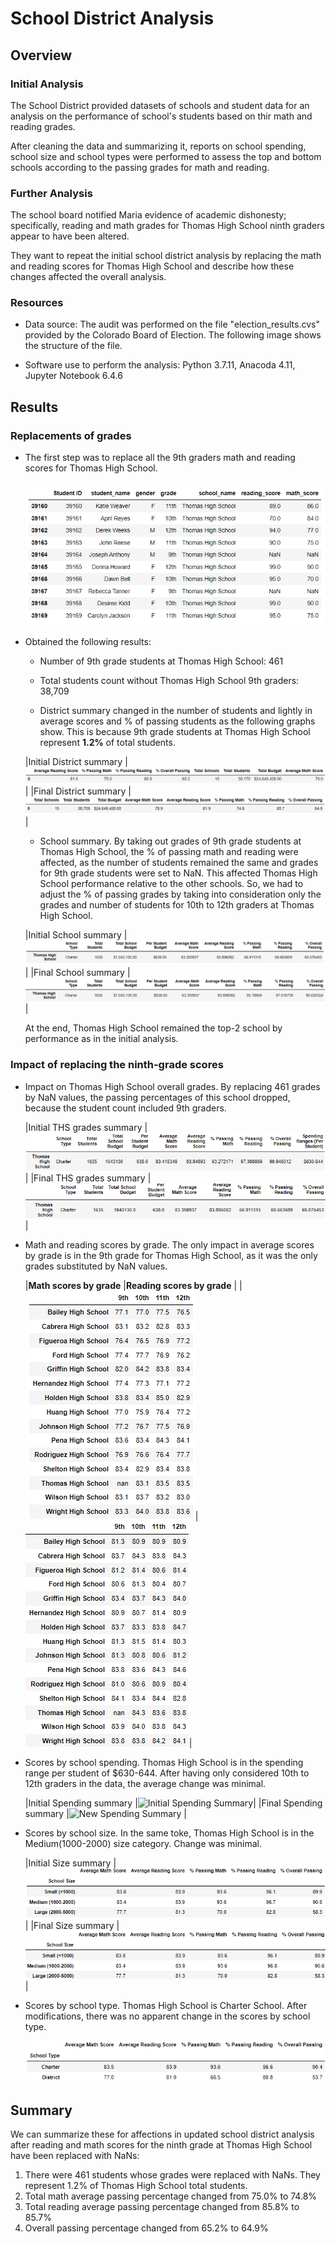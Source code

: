 # School District Analysis

## Overview

### Initial Analysis

The School District provided datasets of schools and student data for an analysis on the performance of school's students based on thir math and reading grades.

After cleaning the data and summarizing it, reports on school spending, school size and school types were performed to assess the top and bottom schools according to the passing grades for math and reading.

### Further Analysis

The school board notified Maria evidence of academic dishonesty; specifically, reading and math grades for Thomas High School ninth graders appear to have been altered. 

They want to repeat the initial school district analysis by replacing the math and reading scores for Thomas High School and describe how these changes affected the overall analysis.

### Resources
- Data source: The audit was performed on the file "election_results.cvs" provided by the Colorado Board of Election. The following image shows the structure of the file.

- Software use to perform the analysis: Python 3.7.11, Anacoda 4.11, Jupyter Notebook 6.4.6

## Results

### Replacements of grades

- The first step was to replace all the 9th graders math and reading scores for Thomas High School.

    ![grades replacement 9th graders at THS](/Resources/grades_replacement_nan.png)

- Obtained the following results:
    - Number of 9th grade students at Thomas High School: 461

    - Total students count without Thomas High School 9th graders: 38,709

    - District summary changed in the number of students and lightly in average scores and % of passing students as the following graphs show.  This is because 9th grade students at Thomas High School represent **1.2%** of total students.

    |Initial District summary |![Initial District Summary](/Resources/initial_district_summary.png)|
    |Final District summary   |![New District Summary](/Resources/new_district_summary.png)        |

    - School summary.  By taking out grades of 9th grade students at Thomas High School, the % of passing math and reading were affected, as the number of students remained the same and grades for 9th grade students were set to NaN. This affected Thomas High School performance relative to the other schools.  So, we had to adjust the % of passing grades by taking into consideration only the grades and number of students for 10th to 12th graders at Thomas High School.

    |Initial School summary |![Initial District Summary](/Resources/initial_school_summary.png)|
    |Final School summary   |![New District Summary](/Resources/new_school_summary.png)        |


    At the end, Thomas High School remained the top-2 school by performance as in the initial analysis.

### Impact of replacing the ninth-grade scores 

- Impact on Thomas High School overall grades.  By replacing 461 grades by NaN values, the passing percentages of this school dropped, because the student count included 9th graders. 

    |Initial THS grades summary |![Initial THS Summary](/Resources/initial_ths_grades.png)|
    |Final THS grades summary   |![New THS Summary](/Resources/new_ths_grades.png)        |

- Math and reading scores by grade. The only impact in average scores by grade is in the 9th grade for Thomas High School, as it was the only grades substituted by NaN values.

    |**Math scores by grade**                             |**Reading scores by grade**                                |
    |![math scores by grade](/Resources/math_by_grade.png)|![reading scores by grade](/Resources/reading_by_grade.png)|

- Scores by school spending. Thomas High School is in the spending range per student of $630-644. After having only considered 10th to 12th graders in the data, the average change was minimal.  

    |Initial Spending summary |![Initial Spending Summary](/Resources/init_spending_sum.png)|
    |Final Spending summary   |![New Spending Summary](/Resources/new_spending_sumary.png)  |

- Scores by school size. In the same toke, Thomas High School is in the Medium(1000-2000) size category. Change was minimal.

    |Initial Size summary |![Initial Spending Summary](/Resources/init_size_sum.png)|
    |Final Size summary   |![New Spending Summary](/Resources/new_size_sum.png)     |

- Scores by school type.  Thomas High School is Charter School.  After modifications, there was no apparent change in the scores by school type.

    ![New Type Summary](/Resources/new_type_sum.png)

## Summary

We can summarize these for affections in updated school district analysis after reading and math scores for the ninth grade at Thomas High School have been replaced with NaNs:

1. There were 461 students whose grades were replaced with NaNs. They represent 1.2% of Thomas High School total students. 
2. Total math average passing percentage changed from 75.0% to 74.8%
3. Total reading average passing percentage changed from 85.8% to 85.7%
4. Overall passing percentage changed from 65.2% to 64.9%